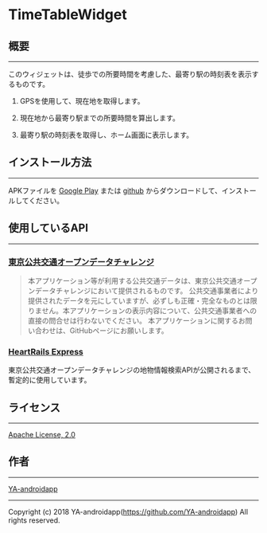 TimeTableWidget
====

## 概要
---

このウィジェットは、徒歩での所要時間を考慮した、最寄り駅の時刻表を表示するものです。

1. GPSを使用して、現在地を取得します。

1. 現在地から最寄り駅までの所要時間を算出します。

1. 最寄り駅の時刻表を取得し、ホーム画面に表示します。

## インストール方法
---

APKファイルを [Google Play](https://play.google.com/store/apps/details?id=jp.gr.java_conf.ya.timetablewidget) または [github](https://github.com/YA-androidapp/TTW/blob/master/TTW.apk?raw=true) からダウンロードして、インストールしてください。

## 使用しているAPI
---

### [東京公共交通オープンデータチャレンジ](https://tokyochallenge.odpt.org/)

> 本アプリケーション等が利用する公共交通データは、東京公共交通オープンデータチャレンジにおいて提供されるものです。
> 公共交通事業者により提供されたデータを元にしていますが、必ずしも正確・完全なものとは限りません。本アプリケーションの表示内容について、公共交通事業者への直接の問合せは行わないでください。
> 本アプリケーションに関するお問い合わせは、GitHubページにお願いします。

### [HeartRails Express](http://express.heartrails.com/api.html)

東京公共交通オープンデータチャレンジの地物情報検索APIが公開されるまで、暫定的に使用しています。

## ライセンス
---

[Apache License, 2.0](http://www.apache.org/licenses/LICENSE-2.0)

## 作者
---

[YA-androidapp](https://github.com/YA-androidapp)

---

Copyright (c) 2018 YA-androidapp(https://github.com/YA-androidapp) All rights reserved.
